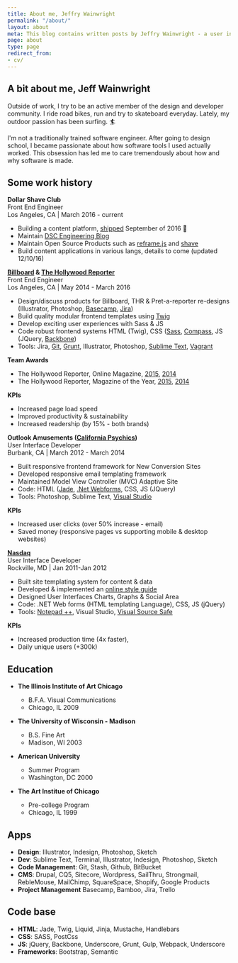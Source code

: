 ```yaml
---
title: About me, Jeffry Wainwright
permalink: "/about/"
layout: about
meta: This blog contains written posts by Jeffry Wainwright - a user interface specialist, frontend engineer & athlete living in Southern California
page: about
type: page
redirect_from:
- cv/
---
```


## A bit about me, Jeff Wainwright

Outside of work, I try to be an active member of the design and developer community. I ride road bikes, run and try to skateboard everyday. Lately, my outdoor passion has been surfing. 🏄

I'm not a traditionally trained software engineer. After going to design school, I became passionate about how software tools I used actually worked. This obsession has led me to care tremendously about how and why software is made. 


## Some work history

**Dollar Shave Club**<br/>
Front End Engineer<br/>
Los Angeles, CA \| March 2016 - current

-  Building a content platform, [shipped](https://content.dollarshaveclub.com/) September of 2016 🚀
-  Maintain [DSC Engineering Blog](http://engineering.dollarshaveclub.com/)
-  Maintain Open Source Products such as [reframe.js](https://dollarshaveclub.github.io/reframe.js/) and [shave](https://dollarshaveclub.github.io/shave/)
-  Build content applications in various langs, details to come (updated 12/10/16)

**[Billboard](http://www.billboard.com/) & [The Hollywood Reporter](http://www.hollywoodreporter.com/)**<br/>
Front End Engineer<br/>
Los Angeles, CA \| May 2014 - March 2016

-  Design/discuss products for Billboard, THR & Pret-a-reporter re-designs (Illustrator, Photoshop, [Basecamp](//basecamp.com/), [Jira](//www.atlassian.com/software/jira))
-  Build quality modular frontend templates using [Twig](//twig.sensiolabs.org/)
-  Develop exciting user experiences with Sass & JS
-  Code robust frontend systems HTML (Twig), CSS ([Sass](//sass-lang.com/), [Compass](//compass-style.org/), JS (JQuery, [Backbone](//backbonejs.org/))
-  Tools: Jira, [Git](//git-scm.com/), [Grunt](//gruntjs.com/), Illustrator, Photoshop, [Sublime Text](//www.sublimetext.com/3), [Vagrant](//www.vagrantup.com/)

**Team Awards**

- The Hollywood Reporter, Online Magazine, [2015](//webbyawards.com/winners/2015/websites/general-website/magazine/the-hollywood-reporter/), [2014](//webbyawards.com/winners/2015/websites/general-website/magazine/the-hollywood-reporter/)
- The Hollywood Reporter, Magazine of the Year, [2015](//www.hollywoodreporter.com/news/hollywood-reporter-nominated-magazine-year-855858), [2014](//www.hollywoodreporter.com/news/hollywood-reporter-wins-national-magazine-769564)

**KPIs**

-  Increased page load speed
-  Improved productivity & sustainability
-  Increased readership (by 15% \- both brands)

**Outlook Amusements ([California Psychics](https://www.californiapsychics.com/))**<br/>
User Interface Developer<br/>
Burbank, CA \| March 2012 - March 2014

-  Built responsive frontend framework for New Conversion Sites
-  Developed responsive email templating framework
-  Maintained Model View Controller (MVC) Adaptive Site
-  Code: HTML ([Jade](//jade-lang.com/), [.Net Webforms](//www.asp.net/web-forms), CSS, JS (JQuery)
-  Tools: Photoshop, Sublime Text, [Visual Studio](//www.visualstudio.com/en-us/visual-studio-homepage-vs.aspx)

**KPIs**
-  Increased user clicks (over 50% increase - email)
-  Saved money (responsive pages vs supporting mobile & desktop websites)

**[Nasdaq](http://www.nasdaq.com/)**<br/>
User Interface Developer<br />
Rockville, MD \| Jan 2011-Jan 2012

-  Built site templating system for content & data
-  Developed & implemented an [online style guide](//styleguides.io/)
-  Designed User Interfaces Charts, Graphs & Social Area
-  Code: .NET Web forms (HTML templating Language), CSS, JS (jQuery)
-  Tools: [Notepad ++](//notepad-plus-plus.org/), Visual Studio, [Visual Source Safe](//msdn.microsoft.com/en-US/library/3h0544kx(v=vs.80).aspx)

**KPIs**
-  Increased production time (4x faster),
-  Daily unique users (+300k)

## Education

-  **The Illinois Institute of Art Chicago**
	-  B.F.A. Visual Communications
	-  Chicago, IL 2009
-  **The University of Wisconsin - Madison**
	-  B.S. Fine Art
	-  Madison, WI 2003
-  **American University**
	-  Summer Program
	-  Washington, DC 2000

-  **The Art Institue of Chicago**
	-  Pre-college Program
	-  Chicago, IL 1999
## Apps

-  **Design**: Illustrator, Indesign, Photoshop, Sketch
-  **Dev**: Sublime Text, Terminal, Illustrator, Indesign, Photoshop, Sketch
-  **Code Management**: Git, Stash, Github, BitBucket
-  **CMS**: Drupal, CQ5, Sitecore, Wordpress, SailThru, Strongmail, RebleMouse, MailChimp, SquareSpace, Shopify, Google Products
-  **Project Management** Basecamp, Bamboo, Jira, Trello

## Code base

-  **HTML**: Jade, Twig, Liquid, Jinja, Mustache, Handlebars
-  **CSS**: SASS, PostCss
-  **JS**: jQuery, Backbone, Underscore, Grunt, Gulp, Webpack, Underscore
-  **Frameworks**: Bootstrap, Semantic
